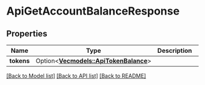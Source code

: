 # ApiGetAccountBalanceResponse

## Properties

Name | Type | Description | Notes
------------ | ------------- | ------------- | -------------
**tokens** | Option<[**Vec<models::ApiTokenBalance>**](apiTokenBalance.md)> |  | [optional]

[[Back to Model list]](../README.md#documentation-for-models) [[Back to API list]](../README.md#documentation-for-api-endpoints) [[Back to README]](../README.md)



